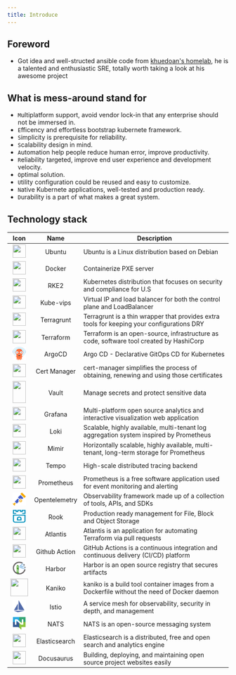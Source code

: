 ```yaml
---
title: Introduce
---
```


## Foreword

- Got idea and well-structed ansible code from [khuedoan's homelab](https://github.com/khuedoan/homelab.git), he is a talented and enthusiastic SRE, totally worth taking a look at his awesome project

## What is mess-around stand for

- `M`ultiplatform support, avoid vendor lock-in that any enterprise should not be immersed in.
- `E`fficency and effortless bootstrap kubernete framework.
- `S`implicity is prerequisite for reliability.
- `S`calability design in mind.
- `A`utomation help people reduce human error, improve productivity.
- `R`eliability targeted, improve end user experience and development velocity.
- `O`ptimal solution.
- `U`tility configuration could be reused and easy to customize.
- `N`ative Kubernete applications, well-tested and production ready.
- `D`urability is a part of what makes a great system.

## Technology stack

|                                                                                   Icon                                                                                    |     Name      | Description                                                                                 |
| :-----------------------------------------------------------------------------------------------------------------------------------------------------------------------: | :-----------: | ------------------------------------------------------------------------------------------- |
|  <img src="https://upload.wikimedia.org/wikipedia/commons/thumb/a/ab/Logo-ubuntu_cof-orange-hex.svg/1200px-Logo-ubuntu_cof-orange-hex.svg.png" width="30" height="30" />  |    Ubuntu     | Ubuntu is a Linux distribution based on Debian                                              |
|                          <img src="https://www.docker.com/wp-content/uploads/2022/03/vertical-logo-monochromatic.png" width="30" height="30" />                           |    Docker     | Containerize PXE server                                                                     |
|                                      <img src="https://www.suse.com/c/wp-content/uploads/2022/06/RKE.jpeg" width="30" height="30" />                                      |     RKE2      | Kubernetes distribution that focuses on security and compliance for U.S                     |
|                                               <img src="https://kube-vip.io/images/kube-vip.png" width="30" height="30" />                                                |   Kube-vips   | Virtual IP and load balancer for both the control plane and LoadBalancer                    |
|        <img src="https://global.discourse-cdn.com/standard11/uploads/gruntwork/original/1X/451c24614aece67849fd62d0432d77ecd00735c6.png" width="30" height="30" />        |  Terragrunt   | Terragrunt is a thin wrapper that provides extra tools for keeping your configurations DRY  |
|                                         <img src="https://avatars.githubusercontent.com/u/52939924?v=4" width="30" height="30" />                                         |   Terraform   | Terraform is an open-source, infrastructure as code, software tool created by HashiCorp     |
|                  <img src="https://raw.githubusercontent.com/cncf/artwork/master/projects/argo/icon/color/argo-icon-color.svg" width="30" height="30" />                  |    ArgoCD     | Argo CD - Declarative GitOps CD for Kubernetes                                              |
|                                      <img src="https://cert-manager.io/images/cert-manager-logo-icon.svg" width="30" height="30" />                                       | Cert Manager  | cert-manager simplifies the process of obtaining, renewing and using those certificates     |
|                             <img src="https://www.datocms-assets.com/2885/1620155128-brandhcvaultverticalcolor.svg" width="30" height="50" />                             |     Vault     | Manage secrets and protect sensitive data                                                   |
|                                           <img src="https://grafana.com/static/img/menu/grafana2.svg" width="30" height="30" />                                           |    Grafana    | Multi-platform open source analytics and interactive visualization web application          |
|                                             <img src="https://grafana.com/static/img/menu/loki.svg" width="30" height="30" />                                             |     Loki      | Scalable, highly available, multi-tenant log aggregation system inspired by Prometheus      |
|                                         <img src="https://grafana.com/static/img/logos/logo-mimir.svg" width="30" height="30" />                                          |     Mimir     | Horizontally scalable, highly available, multi-tenant, long-term storage for Prometheus     |
|                                    <img src="https://grafana.com/static/assets/img/logos/grafana-tempo.svg" width="30" height="30" />                                     |     Tempo     | High-scale distributed tracing backend                                                      |
|                                          <img src="https://grafana.com/static/img/menu/prometheus.svg" width="30" height="30" />                                          |  Prometheus   | Prometheus is a free software application used for event monitoring and alerting            |
|         <img src="https://raw.githubusercontent.com/cncf/artwork/master/projects/opentelemetry/icon/color/opentelemetry-icon-color.svg" width="30" height="30" />         | Opentelemetry | Observability framework made up of a collection of tools, APIs, and SDKs                    |
| <img src="https://raw.githubusercontent.com/cncf/artwork/d2ed716cc0769e6c65d2e58f9a503fca02b60a56/projects/rook/icon/color/rook-icon-color.svg" width="30" height="30" /> |     Rook      | Production ready management for File, Block and Object Storage                              |
|                                      <img src="https://avatars.githubusercontent.com/u/32311288?s=280&v=4" width="30" height="30" />                                      |   Atlantis    | Atlantis is an application for automating Terraform via pull requests                       |
|                                      <img src="https://avatars.githubusercontent.com/u/44036562?s=280&v=4" width="30" height="30" />                                      | Github Action | GitHub Actions is a continuous integration and continuous delivery (CI/CD) platform         |
|                <img src="https://raw.githubusercontent.com/cncf/artwork/master/projects/harbor/icon/color/harbor-icon-color.svg" width="30" height="30" />                |    Harbor     | Harbor is an open source registry that secures artifacts                                    |
|                                <img src="https://gitlab.com/uploads/-/system/project/avatar/22284858/kaniko.png" width="40" height="40" />                                |    Kaniko     | kaniko is a build tool container images from a Dockerfile without the need of Docker daemon |
|                 <img src="https://raw.githubusercontent.com/cncf/artwork/master/projects/istio/icon/color/istio-icon-color.svg" width="30" height="30" />                 |     Istio     | A service mesh for observability, security in depth, and management                         |
|                  <img src="https://raw.githubusercontent.com/cncf/artwork/master/projects/nats/icon/color/nats-icon-color.svg" width="30" height="30" />                  |     NATS      | NATS is an open-source messaging system                                                     |
|                                               <img src="https://www.elastic.co/favicon-32x32.png" width="30" height="30" />                                               | Elasticsearch | Elasticsearch is a distributed, free and open search and analytics engine                   |
|               <img src="https://d33wubrfki0l68.cloudfront.net/c088b7acfcf11100903c44fe44f2f2d7e0f30531/47727/img/docusaurus.svg" width="30" height="30" />                |  Docusaurus   | Building, deploying, and maintaining open source project websites easily                    |
